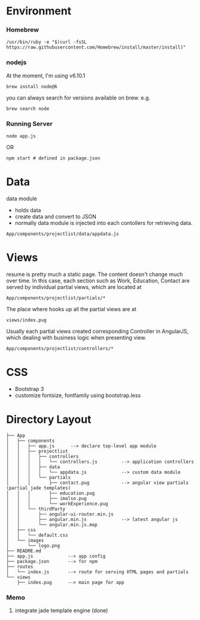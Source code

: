# Environment
### Homebrew
```
/usr/bin/ruby -e "$(curl -fsSL https://raw.githubusercontent.com/Homebrew/install/master/install)"
```

### nodejs

At the moment, I'm using v6.10.1
```
brew install node@6
```

you can always search for versions available on brew.
e.g.
```
brew search node
```

### Running Server
```
node app.js
```
OR
```
npm start # defined in package.json
```

# Data 
data module
* holds data 
* create data and convert to JSON 
* normally data module is injected into each contollers for retrieving data.
```
App/components/projectlist/data/appdata.js
```

# Views
resume is pretty much a static page. The content doesn't change much over time. 
In this case, each section such as Work, Education, Contact are served by individual partial views, which are located at
```
App/components/projectlist/partials/*
```
The place where hooks up all the partial views are at
```
views/index.pug
```

Usually each partial views created corresponding Controller in AngularJS, which dealing with business logic when presenting view.
```
App/components/projectlist/controllers/*
```

# CSS
* Bootstrap 3
* customize fontsize, fontfamily using bootstrap.less

# Directory Layout
```
├── App
│   ├── components
│   │   ├── app.js      --> declare top-level app module
│   │   ├── projectlist 
│   │   │   ├── controllers
│   │   │   │   └── controllers.js         --> application controllers
│   │   │   ├── data
│   │   │   │   └── appdata.js             --> custom data module 
│   │   │   └── partials
│   │   │       ├── contact.pug            --> angular view partials (partial jade templates) 
│   │   │       ├── education.pug
│   │   │       ├── imalso.pug
│   │   │       └── workExperience.pug
│   │   └── thirdParty                    
│   │       ├── angular-ui-router.min.js
│   │       ├── angular.min.js             --> latest angular js
│   │       └── angular.min.js.map
│   ├── css
│   │   └── default.css
│   └── images
│       └── logo.png
├── README.md
├── app.js             --> app config
├── package.json       --> for npm
├── routes            
│   └── index.js       --> route for serving HTML pages and partials
└── views
    ├── index.pug      --> main page for app

```

### Memo
1. integrate jade template engine (done)

